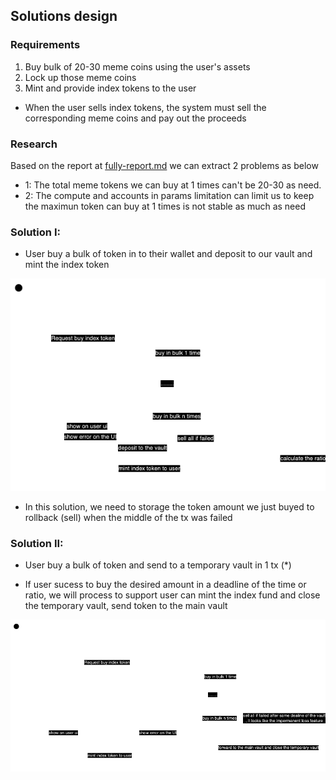 ## Solutions design

### Requirements
1. Buy bulk of 20-30 meme coins using the user's assets
2. Lock up those meme coins
3. Mint and provide index tokens to the user
- When the user sells index tokens, the system must sell the corresponding meme coins and pay out the proceeds

### Research
Based on the report at [fully-report.md](./fully-report.md) we can extract 2 problems as below

- 1: The total meme tokens we can buy at 1 times can't be 20-30 as need.
- 2: The compute and accounts in params limitation can limit us to keep the maximun token can buy at 1 times is not stable as much as need

### Solution I:
- User buy a bulk of token in to their wallet and deposit to our vault and mint the index token

![image](./images/spacebar-user.drawio.png)

- In this solution, we need to storage the token amount we just buyed to rollback (sell) when the middle of the tx was failed

### Solution II:
- User buy a bulk of token and send to a temporary vault in 1 tx (*)

- If user sucess to buy the desired amount in a deadline of the time or ratio, we will process to support user can mint the index fund and close the temporary vault, send token to the main vault

![image](./images/spacebar-usII.drawio.png)
